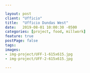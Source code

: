 ```yaml
---

layout: post
client: "Ufficio"
title:  "Ufficio Dundas West"
date:   2019-08-01 10:00:30 -0500
categories: [project, food, millwork]
feature: true
postPage: false
tags:
images: 
- img-project/UFF-1-615x615.jpg
- img-project/UFF-2-615x615.jpg

---
```



